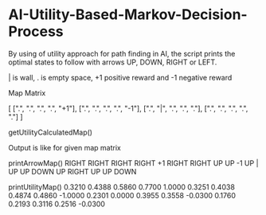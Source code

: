 # AI-Utility-Based-Markov-Decision-Process
By using of utility approach for path finding in AI, the script prints the optimal states to follow with arrows UP, DOWN, RIGHT or LEFT.

| is wall, . is empty space, +1 positive reward and -1 negative reward

Map Matrix

[
            [".",   ".",    ".",    ".",    "+1"],
            [".",   ".",    ".",    ".",    "-1"],
            [".",   "|",    ".",    ".",    "."],
            [".",   ".",    ".",    ".",    "."]
]

getUtilityCalculatedMap()

Output is like for given map matrix


printArrowMap()
RIGHT RIGHT RIGHT RIGHT +1 
RIGHT RIGHT UP UP -1 
UP | UP UP DOWN 
UP RIGHT UP UP DOWN 

printUtilityMap()
0.3210 0.4388 0.5860 0.7700 1.0000 
0.3251 0.4038 0.4874 0.4860 -1.0000 
0.2301 0.0000 0.3955 0.3558 -0.0300 
0.1760 0.2193 0.3116 0.2516 -0.0300 
